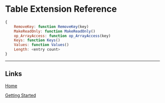 # Table Extension Reference


```js
{
	RemoveKey: function RemoveKey(key)
	MakeReadOnly: function MakeReadOnly()
	op_ArrayAccess: function op_ArrayAccess(key)
	Keys: function Keys()
	Values: function Values()
	Length: <entry count>
}
```

___

## Links

[Home](../../Readme.md)

[Getting Started](../../GettingStarted.md)